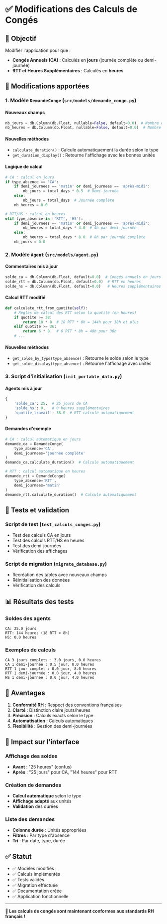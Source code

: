 # ✅ Modifications des Calculs de Congés

## 🎯 Objectif

Modifier l'application pour que :
- **Congés Annuels (CA)** : Calculés en **jours** (journée complète ou demi-journée)
- **RTT et Heures Supplémentaires** : Calculés en **heures**

## 🔧 Modifications apportées

### 1. Modèle `DemandeConge` (`src/models/demande_conge.py`)

#### Nouveaux champs
```python
nb_jours = db.Column(db.Float, nullable=False, default=0.0)  # Nombre de jours (pour CA)
nb_heures = db.Column(db.Float, nullable=False, default=0.0)  # Nombre d'heures (pour RTT, HS)
```

#### Nouvelles méthodes
- `calculate_duration()` : Calcule automatiquement la durée selon le type
- `get_duration_display()` : Retourne l'affichage avec les bonnes unités

#### Logique de calcul
```python
# CA : calcul en jours
if type_absence == 'CA':
    if demi_journees == 'matin' or demi_journees == 'après-midi':
        nb_jours = total_days * 0.5  # Demi-journée
    else:
        nb_jours = total_days  # Journée complète
    nb_heures = 0.0

# RTT/HS : calcul en heures  
elif type_absence in ['RTT', 'HS']:
    if demi_journees == 'matin' or demi_journees == 'après-midi':
        nb_heures = total_days * 4.0  # 4h par demi-journée
    else:
        nb_heures = total_days * 8.0  # 8h par journée complète
    nb_jours = 0.0
```

### 2. Modèle `Agent` (`src/models/agent.py`)

#### Commentaires mis à jour
```python
solde_ca = db.Column(db.Float, default=0.0)  # Congés annuels en jours
solde_rtt = db.Column(db.Float, default=0.0)  # RTT en heures
solde_hs = db.Column(db.Float, default=0.0)   # Heures supplémentaires en heures
```

#### Calcul RTT modifié
```python
def calculate_rtt_from_quotite(self):
    # Règles de calcul des RTT selon la quotité (en heures)
    if quotite >= 38:
        return 18 * 8  # 18 RTT * 8h = 144h pour 38h et plus
    elif quotite >= 36:
        return 6 * 8   # 6 RTT * 8h = 48h pour 36h
    # ...
```

#### Nouvelles méthodes
- `get_solde_by_type(type_absence)` : Retourne le solde selon le type
- `get_solde_display(type_absence)` : Retourne l'affichage avec unités

### 3. Script d'initialisation (`init_portable_data.py`)

#### Agents mis à jour
```python
{
    'solde_ca': 25,  # 25 jours de CA
    'solde_hs': 0,   # 0 heures supplémentaires
    'quotite_travail': 38.0  # RTT calculé automatiquement
}
```

#### Demandes d'exemple
```python
# CA : calcul automatique en jours
demande_ca = DemandeConge(
    type_absence='CA',
    demi_journees='journée complète'
)
demande_ca.calculate_duration()  # Calcule automatiquement

# RTT : calcul automatique en heures
demande_rtt = DemandeConge(
    type_absence='RTT', 
    demi_journees='matin'
)
demande_rtt.calculate_duration()  # Calcule automatiquement
```

## 🧪 Tests et validation

### Script de test (`test_calculs_conges.py`)
- Test des calculs CA en jours
- Test des calculs RTT/HS en heures
- Test des demi-journées
- Vérification des affichages

### Script de migration (`migrate_database.py`)
- Recréation des tables avec nouveaux champs
- Réinitialisation des données
- Vérification des calculs

## 📊 Résultats des tests

### Soldes des agents
```
CA: 25.0 jours
RTT: 144 heures (18 RTT × 8h)
HS: 0.0 heures
```

### Exemples de calculs
```
CA 3 jours complets : 3.0 jours, 0.0 heures
CA 1 demi-journée : 0.5 jour, 0.0 heures
RTT 1 jour complet : 0.0 jour, 8.0 heures
RTT 1 demi-journée : 0.0 jour, 4.0 heures
HS 1 demi-journée : 0.0 jour, 4.0 heures
```

## 🎯 Avantages

1. **Conformité RH** : Respect des conventions françaises
2. **Clarté** : Distinction claire jours/heures
3. **Précision** : Calculs exacts selon le type
4. **Automatisation** : Calculs automatiques
5. **Flexibilité** : Gestion des demi-journées

## 📱 Impact sur l'interface

### Affichage des soldes
- **Avant** : "25 heures" (confus)
- **Après** : "25 jours" pour CA, "144 heures" pour RTT

### Création de demandes
- **Calcul automatique** selon le type
- **Affichage adapté** aux unités
- **Validation** des durées

### Liste des demandes
- **Colonne durée** : Unités appropriées
- **Filtres** : Par type d'absence
- **Tri** : Par date, type, durée

## ✅ Statut

- ✅ Modèles modifiés
- ✅ Calculs implémentés
- ✅ Tests validés
- ✅ Migration effectuée
- ✅ Documentation créée
- ✅ Application fonctionnelle

---

**🎉 Les calculs de congés sont maintenant conformes aux standards RH français !**
